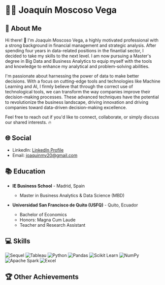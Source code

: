  # 👨‍💻 Joaquín Moscoso Vega

## 🚀 About Me

Hi there! 👋 I'm Joaquín Moscoso Vega, a highly motivated professional with a strong background in financial management and strategic analysis. After spending four years in data-related positions in the finantial sector, I decided to take my skills to the next level. I am now pursuing a Master's degree in Big Data and Business Analytics to equip myself with the tools and knowledge to enhance my analytical and problem-solving abilities.

I'm passionate about harnessing the power of data to make better decisions. With a focus on cutting-edge tools and technologies like Machine Learning and AI, I firmly believe that through the correct use of technological tools,  we can transform the way companies improve their decision-making processes. These advanced techniques have the potential to revolutionize the business landscape, driving innovation and driving companies toward data-driven decision-making excellence.

Feel free to reach out if you'd like to connect, collaborate, or simply discuss our shared interests. 🔥

## 🌐 Social

- LinkedIn: [LinkedIn Profile](https://www.linkedin.com/in/joaquin-moscoso/)
- Email: [joaquinmv20@gmail.com](mailto:joaquinmv20@gmail.com)

## 📚 Education

- **IE Business School** - Madrid, Spain
  - Master in Business Analytics & Data Science (MBD)
 
- **Universidad San Francisco de Quito (USFQ)** - Quito, Ecuador
  - Bachelor of Economics
  - Honors: Magna Cum Laude
  - Teacher and Research Assistant

## 💻 Skills

![Sequel](https://img.shields.io/badge/Sequel-3776AB?style=flat&logo=sql&logoColor=white)  ![Tableau](https://img.shields.io/badge/Tableau-E25A1B?style=flat&logo=tableau&logoColor=white)  ![Python](https://img.shields.io/badge/Python-3776AB?style=flat&logo=python&logoColor=white) ![Pandas](https://img.shields.io/badge/Pandas-150458?style=flat&logo=pandas&logoColor=white) ![Scikit Learn](https://img.shields.io/badge/Scikit_Learn-F7931E?style=flat&logo=scikit-learn&logoColor=white) ![NumPy](https://img.shields.io/badge/NumPy-013243?style=flat&logo=numpy&logoColor=white) ![Apache Spark](https://img.shields.io/badge/Apache_Spark-E25A1B?style=flat&logo=apache-spark&logoColor=white) ![Excel](https://img.shields.io/badge/Excel-217346?style=flat&logo=microsoft-excel&logoColor=white)

## 🏆 Other Achievements


